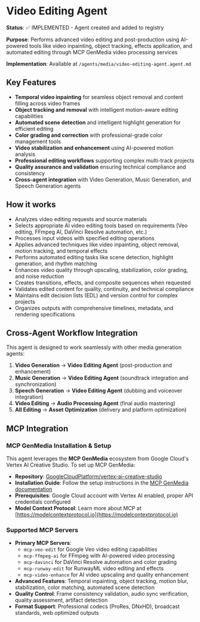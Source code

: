 # Video Editing Agent

**Status**: ✅ IMPLEMENTED - Agent created and added to registry

**Purpose**: Performs advanced video editing and post-production using AI-powered tools like video inpainting, object tracking, effects application, and automated editing through MCP GenMedia video processing services

**Implementation**: Available at `/agents/media/video-editing-agent.agent.md`

## Key Features

- **Temporal video inpainting** for seamless object removal and content filling across video frames
- **Object tracking and removal** with intelligent motion-aware editing capabilities
- **Automated scene detection** and intelligent highlight generation for efficient editing
- **Color grading and correction** with professional-grade color management tools
- **Video stabilization and enhancement** using AI-powered motion analysis
- **Professional editing workflows** supporting complex multi-track projects
- **Quality assurance and validation** ensuring technical compliance and consistency
- **Cross-agent integration** with Video Generation, Music Generation, and Speech Generation agents

## How it works

- Analyzes video editing requests and source materials
- Selects appropriate AI video editing tools based on requirements (Veo editing, FFmpeg AI, DaVinci Resolve automation, etc.)
- Processes input videos with specified editing operations
- Applies advanced techniques like video inpainting, object removal, motion tracking, and temporal effects
- Performs automated editing tasks like scene detection, highlight generation, and rhythm matching
- Enhances video quality through upscaling, stabilization, color grading, and noise reduction
- Creates transitions, effects, and composite sequences when requested
- Validates edited content for quality, continuity, and technical compliance
- Maintains edit decision lists (EDL) and version control for complex projects
- Organizes outputs with comprehensive timelines, metadata, and rendering specifications

## Cross-Agent Workflow Integration

This agent is designed to work seamlessly with other media generation agents:

1. **Video Generation** → **Video Editing Agent** (post-production and enhancement)
2. **Music Generation** → **Video Editing Agent** (soundtrack integration and synchronization)
3. **Speech Generation** → **Video Editing Agent** (dubbing and voiceover integration)
4. **Video Editing** → **Audio Processing Agent** (final audio mastering)
5. **All Editing** → **Asset Optimization** (delivery and platform optimization)

## MCP Integration

### MCP GenMedia Installation & Setup

This agent leverages the **MCP GenMedia** ecosystem from Google Cloud's Vertex AI Creative Studio. To set up MCP GenMedia:

- **Repository**: [GoogleCloudPlatform/vertex-ai-creative-studio](https://github.com/GoogleCloudPlatform/vertex-ai-creative-studio/tree/main/experiments/mcp-genmedia)
- **Installation Guide**: Follow the setup instructions in the [MCP GenMedia documentation](https://github.com/GoogleCloudPlatform/vertex-ai-creative-studio/tree/main/experiments/mcp-genmedia)
- **Prerequisites**: Google Cloud account with Vertex AI enabled, proper API credentials configured
- **Model Context Protocol**: Learn more about MCP at [https://modelcontextprotocol.io](https://modelcontextprotocol.io)

### Supported MCP Servers

- **Primary MCP Servers**:
  - `mcp-veo-edit` for Google Veo video editing capabilities
  - `mcp-ffmpeg-ai` for FFmpeg with AI-powered video processing
  - `mcp-davinci` for DaVinci Resolve automation and color grading
  - `mcp-runway-edit` for RunwayML video editing and effects
  - `mcp-video-enhance` for AI video upscaling and quality enhancement
- **Advanced Features**: Temporal inpainting, object tracking, motion blur, stabilization, color matching, automated scene detection
- **Quality Control**: Frame consistency validation, audio sync verification, quality assessment, artifact detection
- **Format Support**: Professional codecs (ProRes, DNxHD), broadcast standards, web optimized outputs
